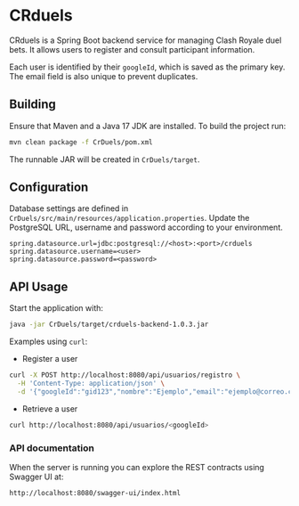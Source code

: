 # CRduels

CRduels is a Spring Boot backend service for managing Clash Royale duel bets. It allows users to register and consult participant information.

Each user is identified by their `googleId`, which is saved as the primary key. The email field is also unique to prevent duplicates.

## Building

Ensure that Maven and a Java 17 JDK are installed. To build the project run:

```bash
mvn clean package -f CrDuels/pom.xml
```

The runnable JAR will be created in `CrDuels/target`.

## Configuration

Database settings are defined in `CrDuels/src/main/resources/application.properties`. Update the PostgreSQL URL, username and password according to your environment.

```
spring.datasource.url=jdbc:postgresql://<host>:<port>/crduels
spring.datasource.username=<user>
spring.datasource.password=<password>
```

## API Usage

Start the application with:

```bash
java -jar CrDuels/target/crduels-backend-1.0.3.jar
```

Examples using `curl`:

* Register a user

```bash
curl -X POST http://localhost:8080/api/usuarios/registro \
  -H 'Content-Type: application/json' \
  -d '{"googleId":"gid123","nombre":"Ejemplo","email":"ejemplo@correo.com","telefono":"+52123456789","tagClash":"#ABC123","linkAmistad":"https://link.clashroyale.com/invite/friend?tag=ABC123"}'
```

* Retrieve a user

```bash
curl http://localhost:8080/api/usuarios/<googleId>
```

### API documentation

When the server is running you can explore the REST contracts using Swagger UI at:

```text
http://localhost:8080/swagger-ui/index.html
```